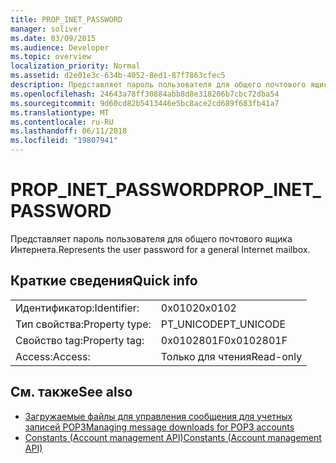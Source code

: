 ```yaml
---
title: PROP_INET_PASSWORD
manager: soliver
ms.date: 03/09/2015
ms.audience: Developer
ms.topic: overview
localization_priority: Normal
ms.assetid: d2e01e3c-634b-4052-8ed1-87f7863cfec5
description: Представляет пароль пользователя для общего почтового ящика Интернета.
ms.openlocfilehash: 24643a78ff30884abb8d8e318206b7cbc72dba54
ms.sourcegitcommit: 9d60cd82b5413446e5bc8ace2cd689f683fb41a7
ms.translationtype: MT
ms.contentlocale: ru-RU
ms.lasthandoff: 06/11/2018
ms.locfileid: "19807941"
---
```

# <a name="propinetpassword"></a><span data-ttu-id="15cc5-103">PROP_INET_PASSWORD</span><span class="sxs-lookup"><span data-stu-id="15cc5-103">PROP_INET_PASSWORD</span></span>

<span data-ttu-id="15cc5-104">Представляет пароль пользователя для общего почтового ящика Интернета.</span><span class="sxs-lookup"><span data-stu-id="15cc5-104">Represents the user password for a general Internet mailbox.</span></span>
  
## <a name="quick-info"></a><span data-ttu-id="15cc5-105">Краткие сведения</span><span class="sxs-lookup"><span data-stu-id="15cc5-105">Quick info</span></span>

|||
|:-----|:-----|
|<span data-ttu-id="15cc5-106">Идентификатор:</span><span class="sxs-lookup"><span data-stu-id="15cc5-106">Identifier:</span></span>  <br/> |<span data-ttu-id="15cc5-107">0x0102</span><span class="sxs-lookup"><span data-stu-id="15cc5-107">0x0102</span></span>  <br/> |
|<span data-ttu-id="15cc5-108">Тип свойства:</span><span class="sxs-lookup"><span data-stu-id="15cc5-108">Property type:</span></span>  <br/> |<span data-ttu-id="15cc5-109">PT_UNICODE</span><span class="sxs-lookup"><span data-stu-id="15cc5-109">PT_UNICODE</span></span>|<span data-ttu-id="15cc5-110">SECURE_FLAG</span><span class="sxs-lookup"><span data-stu-id="15cc5-110">SECURE_FLAG</span></span>  <br/> |
|<span data-ttu-id="15cc5-111">Свойство tag:</span><span class="sxs-lookup"><span data-stu-id="15cc5-111">Property tag:</span></span>  <br/> |<span data-ttu-id="15cc5-112">0x0102801F</span><span class="sxs-lookup"><span data-stu-id="15cc5-112">0x0102801F</span></span>  <br/> |
|<span data-ttu-id="15cc5-113">Access:</span><span class="sxs-lookup"><span data-stu-id="15cc5-113">Access:</span></span>  <br/> |<span data-ttu-id="15cc5-114">Только для чтения</span><span class="sxs-lookup"><span data-stu-id="15cc5-114">Read-only</span></span>  <br/> |
   
## <a name="see-also"></a><span data-ttu-id="15cc5-115">См. также</span><span class="sxs-lookup"><span data-stu-id="15cc5-115">See also</span></span>

- [<span data-ttu-id="15cc5-116">Загружаемые файлы для управления сообщения для учетных записей POP3</span><span class="sxs-lookup"><span data-stu-id="15cc5-116">Managing message downloads for POP3 accounts</span></span>](managing-message-downloads-for-pop3-accounts.md) 
- [<span data-ttu-id="15cc5-117">Constants (Account management API)</span><span class="sxs-lookup"><span data-stu-id="15cc5-117">Constants (Account management API)</span></span>](constants-account-management-api.md)

